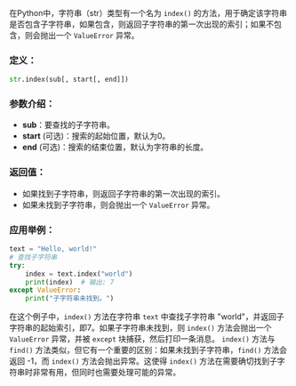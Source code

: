 在Python中，字符串（str）类型有一个名为 `index()` 的方法，用于确定该字符串是否包含子字符串，如果包含，则返回子字符串的第一次出现的索引；如果不包含，则会抛出一个 `ValueError` 异常。
### 定义：
```python
str.index(sub[, start[, end]])
```
### 参数介绍：
- **sub**：要查找的子字符串。
- **start** (可选)：搜索的起始位置，默认为0。
- **end** (可选)：搜索的结束位置，默认为字符串的长度。
### 返回值：
- 如果找到子字符串，则返回子字符串的第一次出现的索引。
- 如果未找到子字符串，则会抛出一个 `ValueError` 异常。
### 应用举例：
```python
text = "Hello, world!"
# 查找子字符串
try:
    index = text.index("world")
    print(index)  # 输出: 7
except ValueError:
    print("子字符串未找到。")
```
在这个例子中，`index()` 方法在字符串 `text` 中查找子字符串 "world"，并返回子字符串的起始索引，即7。如果子字符串未找到，则 `index()` 方法会抛出一个 `ValueError` 异常，并被 `except` 块捕获，然后打印一条消息。
`index()` 方法与 `find()` 方法类似，但它有一个重要的区别：如果未找到子字符串，`find()` 方法会返回 -1，而 `index()` 方法会抛出异常。这使得 `index()` 方法在需要确切找到子字符串时非常有用，但同时也需要处理可能的异常。
